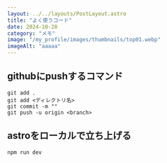```yaml
---
layout: ../../layouts/PostLayout.astro
title: "よく使うコード"
date: 2024-10-28
category: "メモ"
image: "/my_profile/images/thumbnails/top01.webp"
imageAlt: "aaaaa"
---
```


## githubにpushするコマンド

```
git add .
git add <ディレクトリ名>
git commit -m ""
git push -u origin <branch>
```

## astroをローカルで立ち上げる

```
npm run dev
```
